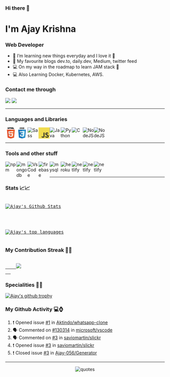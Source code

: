 ### Hi there 👋

# I'm Ajay Krishna

### Web Developer

- 🔭 I’m learning new things everyday and I love it 💖
- 📰 My favourite blogs dev.to, daily.dev, Medium, twitter feed
- 💻 On my way in the roadmap to learn JAM stack 🚀
- 💻 Also Learning Docker, Kubernetes, AWS.

### Contact me through

[<img height="30" src="https://img.shields.io/badge/twitter-%231DA1F2.svg?&style=for-the-badge&logo=twitter&logoColor=white" />][twitter]
[<img height="30" src="https://img.shields.io/badge/linkedin-%230077B5.svg?&style=for-the-badge&logo=linkedin&logoColor=white" />][linkedin]
<br />

<hr />

### Languages and Libraries

<img align="left" alt="HTML5" width="35px" src="https://raw.githubusercontent.com/github/explore/80688e429a7d4ef2fca1e82350fe8e3517d3494d/topics/html/html.png" />
<img align="left" alt="CSS3" width="35px" src="https://raw.githubusercontent.com/github/explore/80688e429a7d4ef2fca1e82350fe8e3517d3494d/topics/css/css.png" />
<img align="left" alt="Sass" width="35px" src="https://www.vectorlogo.zone/logos/sass-lang/sass-lang-icon.svg" />
<img align="left" alt="JS" width="35px" src="https://raw.githubusercontent.com/github/explore/80688e429a7d4ef2fca1e82350fe8e3517d3494d/topics/javascript/javascript.png" />
<img align="left" alt="Java" width="35px" src="https://www.vectorlogo.zone/logos/java/java-icon.svg" />
<img align="left" alt="Python" width="35px" src="https://www.vectorlogo.zone/logos/python/python-icon.svg" />
<img align="left" alt="C" width="35px" src="https://img.icons8.com/color/48/000000/c-programming.png" />
<img align="left" alt="NodeJS" width="35px" src="https://www.vectorlogo.zone/logos/reactjs/reactjs-icon.svg" />
<img align="left" alt="NodeJS" width="35px" src="https://www.vectorlogo.zone/logos/nodejs/nodejs-icon.svg" />
<br />
<br />
<hr />

### Tools and other stuff

<img align="left" alt="npm" width="35px" src="https://www.vectorlogo.zone/logos/npmjs/npmjs-icon.svg" />
<img align="left" alt="mongodb" width="35px" src="https://www.vectorlogo.zone/logos/mongodb/mongodb-icon.svg" />
<img align="left" alt="VsCode" width="35px" src="https://www.vectorlogo.zone/logos/visualstudio_code/visualstudio_code-icon.svg" />
<img align="left" alt="firebase" width="35px" src="https://www.vectorlogo.zone/logos/firebase/firebase-icon.svg" />
<img align="left" alt="mysql" width="35px" src="https://www.vectorlogo.zone/logos/mysql/mysql-icon.svg" />
<img align="left" alt="heroku" width="35px" src="https://www.vectorlogo.zone/logos/heroku/heroku-icon.svg" />
<img align="left" alt="netlify" width="35px" src="https://www.vectorlogo.zone/logos/netlify/netlify-icon.svg" />
<img align="left" alt="netlify" width="35px" src="https://www.vectorlogo.zone/logos/linux/linux-icon.svg" />
<img align="left" alt="netlify" width="35px" src="https://www.vectorlogo.zone/logos/vim/vim-icon.svg" />

<br />
<br />

<hr />

### Stats 📈📈
<pre>
<a href="#stats">
<img align="center" alt="Ajay's Github Stats" src="https://github-readme-stats.vercel.app/api?username=Ajay-056&show_icons=true&theme=chartreuse-dark" />
</a>         
</br>
<a href="#stats">
<img align="center" alt="Ajay's top languages" src="https://gh-readme-stats-jr2zafif6.vercel.app/api/top-langs/?username=Ajay-056&layout=compact&langs_count=8&theme=tokyonight" />
</a>
</pre>

### My Contribution Streak 🚀🚀
<pre>
  <a href="https://github.com/Ajay-056/github-readme-streak-stats">
    <img src="https://github-readme-streak-stats.herokuapp.com/?user=Ajay-056#version3"/>
  </a>
</pre>

[twitter]: https://twitter.com/balaajay19
[linkedin]: https://www.linkedin.com/in/ajay-krishna-065a1a162/

### Specialities 🎁🎁
[![Ajay's github trophy](https://github-profile-trophy.vercel.app/?username=Ajay-056&row=1)](https://github.com/Ajay-056)


### My Github Activity 💻⌚
<!--START_SECTION:activity-->
1. ❗️ Opened issue [#1](https://github.com/Aktindo/whatsapp-clone/issues/1) in [Aktindo/whatsapp-clone](https://github.com/Aktindo/whatsapp-clone)
2. 🗣 Commented on [#130314](https://github.com/microsoft/vscode/issues/130314) in [microsoft/vscode](https://github.com/microsoft/vscode)
3. 🗣 Commented on [#3](https://github.com/saviomartin/slickr/issues/3) in [saviomartin/slickr](https://github.com/saviomartin/slickr)
4. ❗️ Opened issue [#3](https://github.com/saviomartin/slickr/issues/3) in [saviomartin/slickr](https://github.com/saviomartin/slickr)
5. ❗️ Closed issue [#3](https://github.com/Ajay-056/Generator/issues/3) in [Ajay-056/Generator](https://github.com/Ajay-056/Generator)
<!--END_SECTION:activity-->

<hr />
<p align="center"><img src="https://github-readme-quotes.herokuapp.com/quote?theme=default&animation=default&layout=zues&font=default" alt="quotes"></p>
